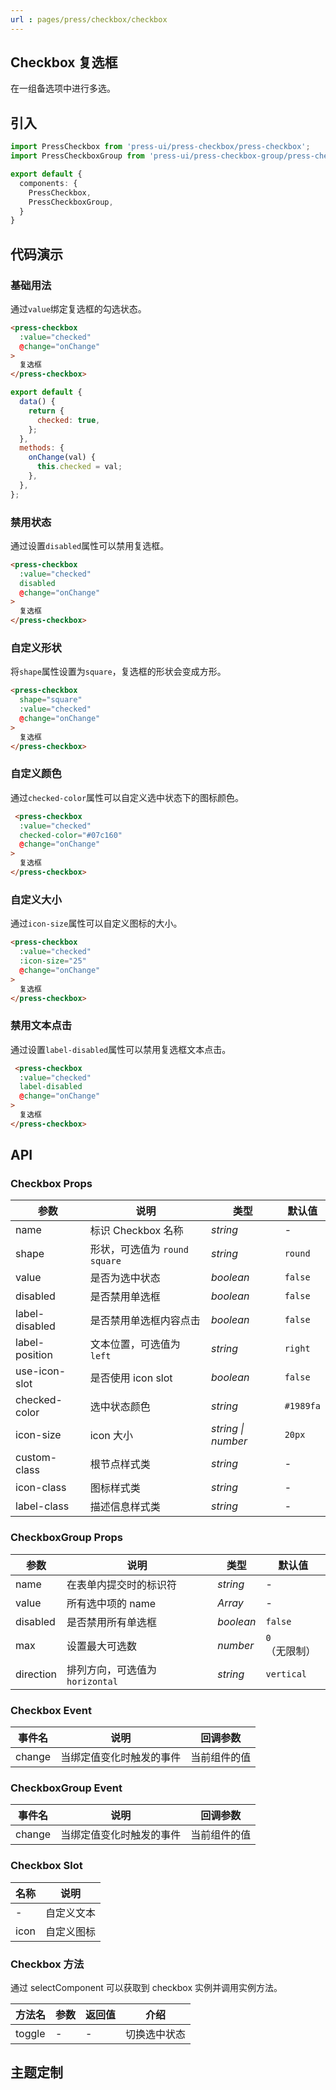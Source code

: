 ```yaml
---
url : pages/press/checkbox/checkbox
---
```


## Checkbox 复选框


在一组备选项中进行多选。

## 引入

```ts
import PressCheckbox from 'press-ui/press-checkbox/press-checkbox';
import PressCheckboxGroup from 'press-ui/press-checkbox-group/press-checkbox-group';

export default {
  components: {
    PressCheckbox,
    PressCheckboxGroup,
  }
}
```

## 代码演示

### 基础用法

通过`value`绑定复选框的勾选状态。

```html
<press-checkbox
  :value="checked"
  @change="onChange"
>
  复选框
</press-checkbox>
```

```js
export default {
  data() {
    return {
      checked: true,
    };
  },
  methods: {
    onChange(val) {
      this.checked = val;
    },
  },
};
```

### 禁用状态

通过设置`disabled`属性可以禁用复选框。

```html
<press-checkbox
  :value="checked"
  disabled
  @change="onChange"
>
  复选框
</press-checkbox>
```

### 自定义形状

将`shape`属性设置为`square`，复选框的形状会变成方形。

```html
<press-checkbox
  shape="square"
  :value="checked"
  @change="onChange"
>
  复选框
</press-checkbox>
```

### 自定义颜色

通过`checked-color`属性可以自定义选中状态下的图标颜色。

```html
 <press-checkbox
  :value="checked"
  checked-color="#07c160"
  @change="onChange"
>
  复选框
</press-checkbox>
```

### 自定义大小

通过`icon-size`属性可以自定义图标的大小。

```html
<press-checkbox
  :value="checked"
  :icon-size="25"
  @change="onChange"
>
  复选框
</press-checkbox>
```


### 禁用文本点击

通过设置`label-disabled`属性可以禁用复选框文本点击。

```html
 <press-checkbox
  :value="checked"
  label-disabled
  @change="onChange"
>
  复选框
</press-checkbox>
```

## API

### Checkbox Props

| 参数           | 说明                            | 类型               | 默认值    |
| -------------- | ------------------------------- | ------------------ | --------- |
| name           | 标识 Checkbox 名称              | _string_           | -         |
| shape          | 形状，可选值为 `round` `square` | _string_           | `round`   |
| value          | 是否为选中状态                  | _boolean_          | `false`   |
| disabled       | 是否禁用单选框                  | _boolean_          | `false`   |
| label-disabled | 是否禁用单选框内容点击          | _boolean_          | `false`   |
| label-position | 文本位置，可选值为 `left`       | _string_           | `right`   |
| use-icon-slot  | 是否使用 icon slot              | _boolean_          | `false`   |
| checked-color  | 选中状态颜色                    | _string_           | `#1989fa` |
| icon-size      | icon 大小                       | _string \| number_ | `20px`    |
| custom-class   | 根节点样式类                    | _string_           | -         |
| icon-class     | 图标样式类                      | _string_           | -         |
| label-class    | 描述信息样式类                  | _string_           | -         |

### CheckboxGroup Props

| 参数      | 说明                            | 类型      | 默认值        |
| --------- | ------------------------------- | --------- | ------------- |
| name      | 在表单内提交时的标识符          | _string_  | -             |
| value     | 所有选中项的 name               | _Array_   | -             |
| disabled  | 是否禁用所有单选框              | _boolean_ | `false`       |
| max       | 设置最大可选数                  | _number_  | `0`（无限制） |
| direction | 排列方向，可选值为 `horizontal` | _string_  | `vertical`    |

### Checkbox Event

| 事件名 | 说明                     | 回调参数     |
| ------ | ------------------------ | ------------ |
| change | 当绑定值变化时触发的事件 | 当前组件的值 |

### CheckboxGroup Event

| 事件名 | 说明                     | 回调参数     |
| ------ | ------------------------ | ------------ |
| change | 当绑定值变化时触发的事件 | 当前组件的值 |

### Checkbox Slot

| 名称 | 说明       |
| ---- | ---------- |
| -    | 自定义文本 |
| icon | 自定义图标 |

### Checkbox 方法

通过 selectComponent 可以获取到 checkbox 实例并调用实例方法。

| 方法名 | 参数 | 返回值 | 介绍         |
| ------ | ---- | ------ | ------------ |
| toggle | -    | -      | 切换选中状态 |

## 主题定制

<theme-config />